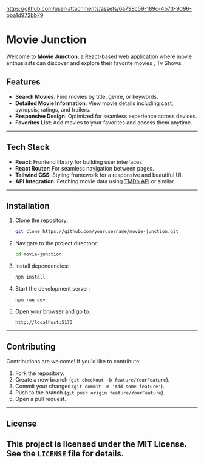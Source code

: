 


https://github.com/user-attachments/assets/6a798c59-189c-4b73-9d96-bba1d972bb79


# Movie Junction

Welcome to **Movie Junction**, a React-based web application where movie enthusiasts can discover and explore their favorite movies , Tv Shows.


## Features
- **Search Movies**: Find movies by title, genre, or keywords.
- **Detailed Movie Information**: View movie details including cast, synopsis, ratings, and trailers.
- **Responsive Design**: Optimized for seamless experience across devices.
- **Favorites List**: Add movies to your favorites and access them anytime.

---

## Tech Stack

- **React**: Frontend library for building user interfaces.
- **React Router**: For seamless navigation between pages.
- **Tailwind CSS**: Styling framework for a responsive and beautiful UI.
- **API Integration**: Fetching movie data using [TMDb API](https://www.themoviedb.org/documentation/api) or similar.

---

## Installation

1. Clone the repository:
   ```bash
   git clone https://github.com/yourusername/movie-junction.git
   ```

2. Navigate to the project directory:
   ```bash
   cd movie-junction
   ```

3. Install dependencies:
   ```bash
   npm install
   ```

4. Start the development server:
   ```bash
   npm run dev
   ```

5. Open your browser and go to:
   ```
   http://localhost:5173
   ```


---

## Contributing

Contributions are welcome! If you'd like to contribute:
1. Fork the repository.
2. Create a new branch (`git checkout -b feature/YourFeature`).
3. Commit your changes (`git commit -m 'Add some feature'`).
4. Push to the branch (`git push origin feature/YourFeature`).
5. Open a pull request.

---

## License
  This project is licensed under the MIT License. See the `LICENSE` file for details.
---



